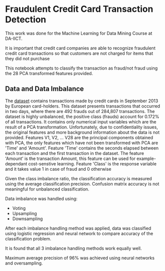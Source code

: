 # Fraudulent Credit Card Transaction Detection

This work was done for the Machine Learning for Data Mining Course at DA-IICT.

It is important that credit card companies are able to recognize fraudulent credit card transactions so that customers are not charged for items that they did not purchase

This notebook attempts to classify the transaction as fraud/not fraud using the 28 PCA transformed features provided.

## Data and Data Imbalance
The [dataset](https://www.kaggle.com/datasets/mlg-ulb/creditcardfraud) contains transactions made by credit cards in September 2013 by European card-holders. This dataset presents transactions that occurred in two days, where there are 492 frauds out of 284,807 transactions. The dataset is highly unbalanced, the positive class (frauds) account for 0.172% of all transactions.
It contains only numerical input variables which are the result of a PCA transformation. Unfortunately, due to confidentiality issues, the original features and more background information about the data is not provided. Features V1, V2, ... V28 are the principal components obtained with PCA, the only features which have not been transformed with PCA are 'Time' and 'Amount'. Feature 'Time' contains the seconds elapsed between each transaction and the first transaction in the dataset. The feature 'Amount' is the transaction Amount, this feature can be used for example-dependant cost-senstive learning. Feature 'Class' is the response variable and it takes value 1 in case of fraud and 0 otherwise

Given the class imbalance ratio, the classification accuracy is measured using the average classification precision. Confusion matrix accuracy is not meaningful for unbalanced classification.


Data imbalance was handled using:
* Voting
* Upsampling
* Downsampling

After each imbalance handling method was applied, data was classified using logistic regression and neural network to compare accuracy of the classification problem.

It is found that all 3 imbalance handling methods work equally well.

Maximum average precision of 96% was achieved using neural networks and oversampling.
